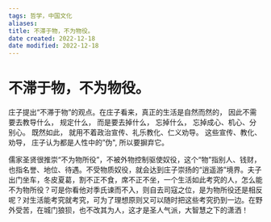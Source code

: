 ```yaml
---
tags: 哲学，中国文化
aliases: 
title: 不滞于物，不为物役。
date created: 2022-12-18
date modified: 2022-12-18
---
```


# 不滞于物，不为物役。
庄子提出“不滞于物”的观点。在庄子看来，真正的生活是自然而然的， 因此不需要去教导什么， 规定什么， 而是要去掉什么， 忘掉什么， 忘掉成心、机心、分别心。 既然如此， 就用不着政治宣传、礼乐教化、仁义劝导。 这些宣传、教化、劝导， 庄子认为都是人性中的”伪", 所以要摒弃它。 

儒家圣贤很推崇“不为物所役”，不被外物控制驱使奴役，这个“物”指别人、钱财，也指名誉、地位、待遇。不受物质奴役，就会达到庄子崇扬的“逍遥游”境界。夫子出门坐车，冬皮夏葛，割不正不食，席不正不坐，一个生活如此考究的人，怎么能不为物所役？可是你看他对季氏谏而不入，则自去司寇之位，是为物所役还是相反呢？对生活能考究就考究，可为了理想原则又可以随时把这些考究扔到一边。在野外受苦，在城门狼狈，也不改其为人，这才是圣人气派，大智慧之下的潇洒！